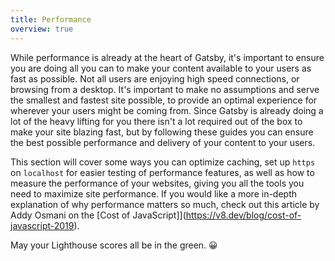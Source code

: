 ```yaml
---
title: Performance
overview: true
---
```


While performance is already at the heart of Gatsby, it's important to ensure you are doing all you can to make your content available to your users as fast as possible. Not all users are enjoying high speed connections, or browsing from a desktop. It's important to make no assumptions and serve the smallest and fastest site possible, to provide an optimal experience for wherever your users might be coming from. Since Gatsby is already doing a lot of the heavy lifting for you there isn't a lot required out of the box to make your site blazing fast, but by following these guides you can ensure the best possible performance and delivery of your content to your users.

This section will cover some ways you can optimize caching, set up `https` on `localhost` for easier testing of performance features, as well as how to measure the performance of your websites, giving you all the tools you need to maximize site performance. If you would like a more in-depth explanation of why performance matters so much, check out this article by Addy Osmani on the [Cost of JavaScript]](<https://v8.dev/blog/cost-of-javascript-2019>).

May your Lighthouse scores all be in the green. 😀

<GuideList slug={props.slug} />
